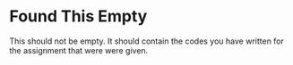 # Found This Empty

This should not be empty. It should contain the codes you have written for the assignment that were were given.
